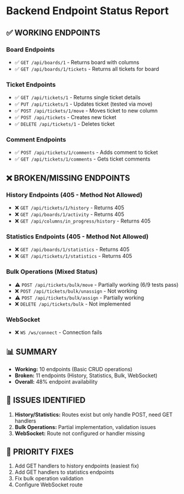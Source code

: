 # Backend Endpoint Status Report

## ✅ WORKING ENDPOINTS

### Board Endpoints

- ✅ `GET /api/boards/1` - Returns board with columns
- ✅ `GET /api/boards/1/tickets` - Returns all tickets for board

### Ticket Endpoints

- ✅ `GET /api/tickets/1` - Returns single ticket details
- ✅ `PUT /api/tickets/1` - Updates ticket (tested via move)
- ✅ `POST /api/tickets/1/move` - Moves ticket to new column
- ✅ `POST /api/tickets` - Creates new ticket
- ✅ `DELETE /api/tickets/1` - Deletes ticket

### Comment Endpoints

- ✅ `POST /api/tickets/1/comments` - Adds comment to ticket
- ✅ `GET /api/tickets/1/comments` - Gets ticket comments

## ❌ BROKEN/MISSING ENDPOINTS

### History Endpoints (405 - Method Not Allowed)

- ❌ `GET /api/tickets/1/history` - Returns 405
- ❌ `GET /api/boards/1/activity` - Returns 405
- ❌ `GET /api/columns/in_progress/history` - Returns 405

### Statistics Endpoints (405 - Method Not Allowed)

- ❌ `GET /api/boards/1/statistics` - Returns 405
- ❌ `GET /api/tickets/1/statistics` - Returns 405

### Bulk Operations (Mixed Status)

- ⚠️ `POST /api/tickets/bulk/move` - Partially working (6/9 tests pass)
- ❌ `POST /api/tickets/bulk/unassign` - Not working
- ⚠️ `POST /api/tickets/bulk/assign` - Partially working
- ❌ `DELETE /api/tickets/bulk` - Not implemented

### WebSocket

- ❌ `WS /ws/connect` - Connection fails

## 📊 SUMMARY

- **Working:** 10 endpoints (Basic CRUD operations)
- **Broken:** 11 endpoints (History, Statistics, Bulk, WebSocket)
- **Overall:** 48% endpoint availability

## 🔧 ISSUES IDENTIFIED

1. **History/Statistics:** Routes exist but only handle POST, need GET handlers
2. **Bulk Operations:** Partial implementation, validation issues
3. **WebSocket:** Route not configured or handler missing

## 🎯 PRIORITY FIXES

1. Add GET handlers to history endpoints (easiest fix)
2. Add GET handlers to statistics endpoints
3. Fix bulk operation validation
4. Configure WebSocket route

